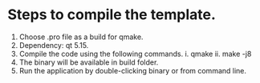 # Steps to compile the template.

1. Choose .pro file as a build for qmake.
2. Dependency: qt 5.15.
3. Compile the code using the following commands.
	i. qmake
       ii. make -j8
5. The binary will be available in build folder.
4. Run the application by double-clicking binary or from command line.
